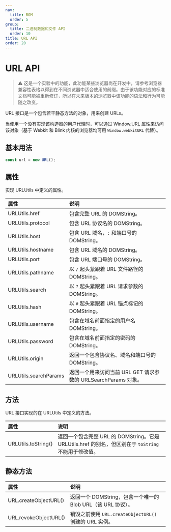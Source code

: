 ```yaml
---
nav:
  title: BOM
  order: 5
group:
  title: 二进制数据和文件 API
  order: 10
title: URL API
order: 20
---
```


# URL API

> ⚠️ 这是一个实验中的功能，此功能某些浏览器尚在开发中，请参考浏览器兼容性表格以得到在不同浏览器中适合使用的前缀。由于该功能对应的标准文档可能被重新修订，所以在未来版本的浏览器中该功能的语法和行为可能随之改变。

URL 接口是一个包含若干静态方法的对象，用来创建 URLs。

当使用一个没有实现该构造器的用户代理时，可以通过 Window.URL 属性来访问该对象（基于 Webkit 和 Blink 内核的浏览器均可用 `Window.webkitURL` 代替）。

## 基本用法

```js
const url = new URL();
```

## 属性

实现 URLUtils 中定义的属性。

| 属性                  | 说明                                                           |
| :-------------------- | :------------------------------------------------------------- |
| URLUtils.href         | 包含完整 URL 的 DOMString。                                    |
| URLUtils.protocol     | 包含 URL 协议名的 DOMString。                                  |
| URLUtils.host         | 包含 URL 域名，`:` 和端口号的 DOMString。                      |
| URLUtils.hostname     | 包含 URL 域名的 DOMString。                                    |
| URLUtils.port         | 包含 URL 端口号的 DOMString。                                  |
| URLUtils.pathname     | 以 `/` 起头紧跟着 URL 文件路径的 DOMString。                   |
| URLUtils.search       | 以 `?` 起头紧跟着 URL 请求参数的 DOMString。                   |
| URLUtils.hash         | 以 `#` 起头紧跟着 URL 锚点标记的 DOMString。                   |
| URLUtils.username     | 包含在域名前面指定的用户名 DOMString。                         |
| URLUtils.password     | 包含在域名前面指定的密码的 DOMString。                         |
| URLUtils.origin       | 返回一个包含协议名、域名和端口号的 DOMString。                 |
| URLUtils.searchParams | 返回一个用来访问当前 URL GET 请求参数的 URLSearchParams 对象。 |

## 方法

URL 接口实现的在 URLUtils 中定义的方法。

| 属性                | 说明                                                                                                 |
| :------------------ | :--------------------------------------------------------------------------------------------------- |
| URLUtils.toString() | 返回一个包含完整 URL 的 DOMString。它是 URLUtils.href 的别名，但区别在于 `toString` 不能用于修改值。 |

## 静态方法

| 属性                  | 说明                                                         |
| :-------------------- | :----------------------------------------------------------- |
| URL.createObjectURL() | 返回一个 DOMString，包含一个唯一的 Blob URL（该 URL 协议）。 |
| URL.revokeObjectURL() | 销毁之前使用 `URL.createObjectURL()` 创建的 URL 实例。       |
